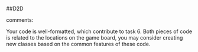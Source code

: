 ##D2D

comments:

Your code is well-formatted, which contribute to task 6. Both pieces of code is related to the locations on the game board, 
you may consider creating new classes based on the common features of these code.

##